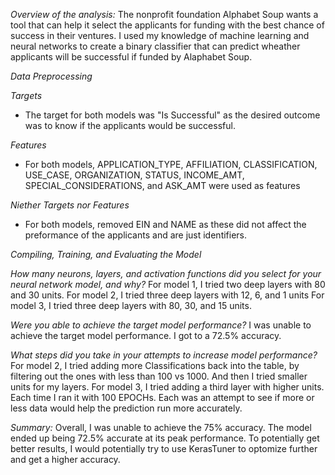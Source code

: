 *Overview of the analysis:*
The nonprofit foundation Alphabet Soup wants a tool that can help it select the applicants for funding with the best chance of success in their ventures. I used my knowledge of machine learning and neural networks to create a binary classifier that can predict wheather applicants will be successful if funded by Alaphabet Soup.

*Data Preprocessing*

*Targets*
- The target for both models was "Is Successful" as the desired outcome was to know if the applicants would be successful.
  
*Features*
- For both models, APPLICATION_TYPE, AFFILIATION, CLASSIFICATION, USE_CASE, ORGANIZATION, STATUS, INCOME_AMT, SPECIAL_CONSIDERATIONS, and ASK_AMT were used as features

*Niether Targets nor Features*
- For both models, removed EIN and NAME as these did not affect the preformance of the applicants and are just identifiers.

*Compiling, Training, and Evaluating the Model*

*How many neurons, layers, and activation functions did you select for your neural network model, and why?*
For model 1, I tried two deep layers with 80 and 30 units.
For model 2, I tried three deep layers with 12, 6, and 1 units
For model 3, I tried three deep layers with 80, 30, and 15 units.

*Were you able to achieve the target model performance?*
I was unable to achieve the target model performance. I got to a 72.5% accuracy. 

*What steps did you take in your attempts to increase model performance?*
For model 2, I tried adding more Classifications back into the table, by filtering out the ones with less than 100 vs 1000. And then I tried smaller units for my layers. For model 3, I tried adding a third layer with higher units. Each time I ran it with 100 EPOCHs. Each was an attempt to see if more or less data would help the prediction run more accurately. 

*Summary:*
Overall, I was unable to achieve the 75% accuracy. The model ended up being 72.5% accurate at its peak performance. To potentially get better results, I would potentially try to use KerasTuner to optomize further and get a higher accuracy. 
